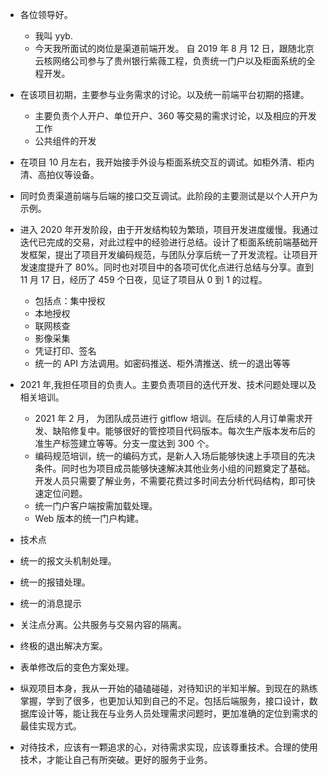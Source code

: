 - 各位领导好。

  - 我叫 yyb.
  - 今天我所面试的岗位是渠道前端开发。 自 2019 年 8 月 12 日，跟随北京云核网络公司参与了贵州银行紫薇工程，负责统一门户以及柜面系统的全程开发。

- 在该项目初期，主要参与业务需求的讨论。以及统一前端平台初期的搭建。
  - 主要负责个人开户、单位开户、360 等交易的需求讨论，以及相应的开发工作
  - 公共组件的开发
- 在项目 10 月左右，我开始接手外设与柜面系统交互的调试。如柜外清、柜内清、高拍仪等设备。

- 同时负责渠道前端与后端的接口交互调试。此阶段的主要测试是以个人开户为示例。

- 进入 2020 年开发阶段，由于开发结构较为繁琐，项目开发进度缓慢。我通过迭代已完成的交易，对此过程中的经验进行总结。设计了柜面系统前端基础开发框架，提出了项目开发编码规范，与团队分享后统一了开发流程。让项目开发速度提升了 80%。同时也对项目中的各项可优化点进行总结与分享。直到 11 月 17 日，经历了 459 个日夜，见证了项目从 0 到 1 的过程。

  - 包括点：集中授权
  - 本地授权
  - 联网核查
  - 影像采集
  - 凭证打印、签名
  - 统一的 API 方法调用。如密码推送、柜外清推送、统一的退出等等

- 2021 年,我担任项目的负责人。主要负责项目的迭代开发、技术问题处理以及相关培训。

  - 2021 年 2 月， 为团队成员进行 gitflow 培训。在后续的人月订单需求开发、缺陷修复中。能够很好的管控项目代码版本。每次生产版本发布后的准生产标签建立等等。分支一度达到 300 个。
  - 编码规范培训，统一的编码方式，是新人入场后能够快速上手项目的先决条件。同时也为项目成员能够快速解决其他业务小组的问题奠定了基础。开发人员只需要了解业务，不需要花费过多时间去分析代码结构，即可快速定位问题。
  - 统一门户客户端按需加载处理。
  - Web 版本的统一门户构建。

- 技术点
- 统一的报文头机制处理。
- 统一的报错处理。
- 统一的消息提示
- 关注点分离。公共服务与交易内容的隔离。
- 终极的退出解决方案。
- 表单修改后的变色方案处理。

- 纵观项目本身，我从一开始的磕磕碰碰，对待知识的半知半解。到现在的熟练掌握，学到了很多，也更加认知到自己的不足。包括后端服务，接口设计，数据库设计等，能让我在与业务人员处理需求问题时，更加准确的定位到需求的最佳实现方式。

- 对待技术，应该有一颗追求的心，对待需求实现，应该尊重技术。合理的使用技术，才能让自己有所突破。更好的服务于业务。

